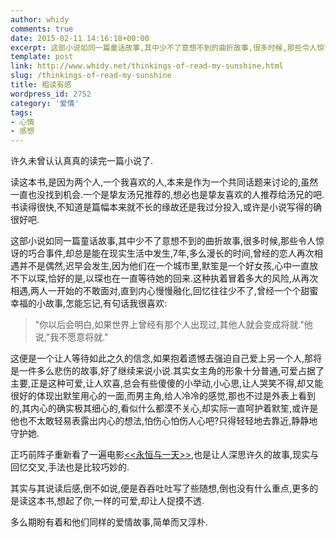 ```yaml
---
author: whidy
comments: true
date: 2015-02-11 14:16:18+00:00
excerpt: 这部小说如同一篇童话故事,其中少不了意想不到的曲折故事,很多时候,那些令人惊讶的巧合事件,却总是能在现实生活中发生,7年,多么漫长的时间,曾经的恋人再次相遇
template: post
link: http://www.whidy.net/thinkings-of-read-my-sunshine.html
slug: /thinkings-of-read-my-sunshine
title: 粗读有感
wordpress_id: 2752
category: '爱情'
tags:
- 心情
- 感想
---
```


许久未曾认认真真的读完一篇小说了.

读这本书,是因为两个人,一个我喜欢的人,本来是作为一个共同话题来讨论的,虽然一直也没找到机会.一个是挚友汤兄推荐的,想必也是挚友喜欢的人推荐给汤兄的吧.书读得很快,不知道是篇幅本来就不长的缘故还是我过分投入,或许是小说写得的确很好吧.

这部小说如同一篇童话故事,其中少不了意想不到的曲折故事,很多时候,那些令人惊讶的巧合事件,却总是能在现实生活中发生,7年,多么漫长的时间,曾经的恋人再次相遇并不是偶然,迟早会发生,因为他们在一个城市里,默笙是一个好女孩,心中一直放不下以琛,恰好的是,以琛也在一直等待她的回来.这种执着冒着多大的风险,从再次相遇,两人一开始的不敢面对,直到内心慢慢融化,回忆往往少不了,曾经一个个甜蜜幸福的小故事,怎能忘记,有句话我很喜欢:


<blockquote>"你以后会明白,如果世界上曾经有那个人出现过,其他人就会变成将就."他说,"我不愿意将就."</blockquote>


这便是一个让人等待如此之久的信念,如果抱着遗憾去强迫自己爱上另一个人,那将是一件多么悲伤的故事,好了继续来说小说.其实女主角的形象十分普通,可爱占据了主要,正是这种可爱,让人欢喜,总会有些傻傻的小举动,小心思,让人哭笑不得,却又能很好的体现出默笙用心的一面,而男主角,给人冷冷的感觉,那也不过是外表上看到的,其内心的确实极其细心的,看似什么都漠不关心,却实际一直呵护着默笙,或许是他也不太敢轻易表露出内心的想法,怕伤心怕伤人心吧?只得轻轻地去靠近,静静地守护她.

正巧前阵子重新看了一遍电影[<<永恒与一天>>](https://en.wikipedia.org/wiki/Eternity_and_a_Day),也是让人深思许久的故事,现实与回忆交叉,手法也是比较巧妙的.

其实与其说读后感,倒不如说,便是吞吞吐吐写了些随想,倒也没有什么重点,更多的是读这本书,想起了你,一样的可爱,却让人捉摸不透.

多么期盼有着和他们同样的爱情故事,简单而又淳朴.
